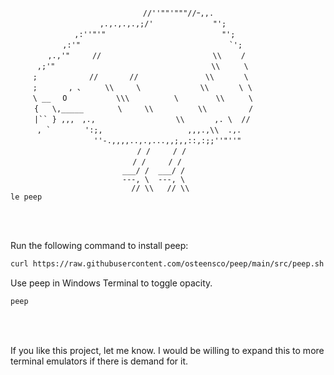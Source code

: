 ```
　　　　　　　　　　　　　　　　   //''""'"""//ｰ,,.
　　　　　　　　　　　　,.,.,.,.,;/'　　　　　　　　"';
　　　　　　　　 ,:''"'" 　　　　　　　　　　　　　　　"';
　　　　　　　,:'"　　　　　　　　　　　　　　　　　　　　`';
　　　　　,.,'"　　　//　　　　　　　　　　　　　　　\\　　 /
　　　 ,;'"　　　　　　　　　　　　　　　　　　　　　\\ 　　 \
　　　;　　　　　　　//　　　  //　　　　　　　　　\\　　　　\
　　　;　　 　 , ､ 　 　\\　　　\　　　　　　　　\\　　　　\ \
　　　\ __　 O 　　　　　　\\\　　　　　　\　　　　　\\　　  \
　　  {   \,_____ 　　　　\　　　\\　　　　　　\\　　　　　 /
　　  |`` } ,,,　,.,　　   　　　　　　　\\　　　　,. \  // 
　　　 , `　　　　 ':;,　    　　　　　　　　,,,.,\\  .,.
　　　　　　　　　　  ''-.,,,,..,.,...,,;,,::,:;;''"''"
　　　　　　　　　　　          / /     / /
　　　　　　　　　　　         / /     / /
                         ___/ /  ___/ /
                         ---, \  ---, \
                           // \\   // \\
le peep
```

<br></br>

Run the following command to install peep: 

```bash
curl https://raw.githubusercontent.com/osteensco/peep/main/src/peep.sh -o ~/.local/bin/peep && chmod +x ~/.local/bin/peep
```

Use peep in Windows Terminal to toggle opacity.
```bash
peep
```


<br></br>

If you like this project, let me know. I would be willing to expand this to more terminal emulators if there is demand for it.
